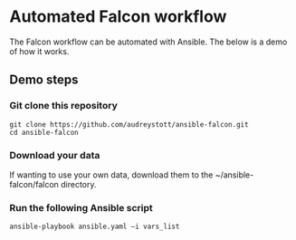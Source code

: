 # Automated Falcon workflow

The Falcon workflow can be automated with Ansible. The below is a demo 
of how it works.

## Demo steps

### Git clone this repository
	
	git clone https://github.com/audreystott/ansible-falcon.git
	cd ansible-falcon

### Download your data

If wanting to use your own data, download them to the ~/ansible-falcon/falcon directory.

### Run the following Ansible script

	ansible-playbook ansible.yaml –i vars_list

